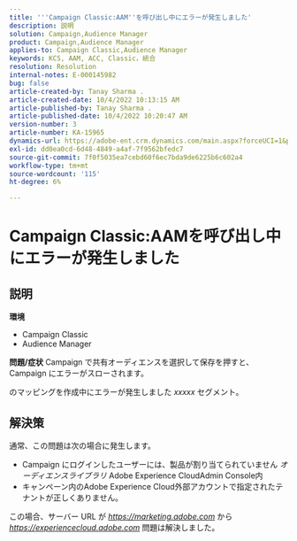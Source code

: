 ```yaml
---
title: '''Campaign Classic:AAM''を呼び出し中にエラーが発生しました'
description: 説明
solution: Campaign,Audience Manager
product: Campaign,Audience Manager
applies-to: Campaign Classic,Audience Manager
keywords: KCS, AAM, ACC, Classic，統合
resolution: Resolution
internal-notes: E-000145982
bug: false
article-created-by: Tanay Sharma .
article-created-date: 10/4/2022 10:13:15 AM
article-published-by: Tanay Sharma .
article-published-date: 10/4/2022 10:20:47 AM
version-number: 3
article-number: KA-15965
dynamics-url: https://adobe-ent.crm.dynamics.com/main.aspx?forceUCI=1&pagetype=entityrecord&etn=knowledgearticle&id=a5fa2f27-cd43-ed11-bba2-0022480868ff
exl-id: dd0ea0cd-6d48-4849-a4af-7f9562bfedc7
source-git-commit: 7f0f5035ea7cebd60f6ec7bda9de6225b6c602a4
workflow-type: tm+mt
source-wordcount: '115'
ht-degree: 6%

---
```


# Campaign Classic:AAMを呼び出し中にエラーが発生しました

## 説明

<b>環境</b>
- Campaign Classic
- Audience Manager



<b>問題/症状</b>
Campaign で共有オーディエンスを選択して保存を押すと、Campaign にエラーがスローされます。

のマッピングを作成中にエラーが発生しました *xxxxx* セグメント。


## 解決策


通常、この問題は次の場合に発生します。

- Campaign にログインしたユーザーには、製品が割り当てられていません *オーディエンスライブラリ* Adobe Experience CloudAdmin Console内
- キャンペーン内のAdobe Experience Cloud外部アカウントで指定されたテナントが正しくありません。


この場合、サーバー URL が *https://marketing.adobe.com* から *https://experiencecloud.adobe.com* 問題は解決しました。
